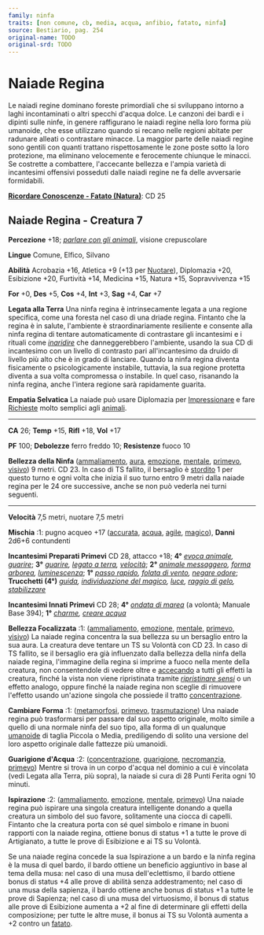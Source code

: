 ```yaml
---
family: ninfa
traits: [non comune, cb, media, acqua, anfibio, fatato, ninfa]
source: Bestiario, pag. 254
original-name: TODO
original-srd: TODO
---
```


# Naiade Regina

Le naiadi regine dominano foreste primordiali che si sviluppano intorno a laghi
incontaminati o altri specchi d'acqua dolce. Le canzoni dei bardi e i dipinti
sulle ninfe, in genere raffigurano le naiadi regine nella loro forma più
umanoide, che esse utilizzano quando si recano nelle regioni abitate per
radunare alleati o contrastare minacce. La maggior parte delle naiadi regine
sono gentili con quanti trattano rispettosamente le zone poste sotto la loro
protezione, ma eliminano velocemente e ferocemente chiunque le minacci. Se
costrette a combattere, l'accecante bellezza e l'ampia varietà di incantesimi
offensivi posseduti dalle naiadi regine ne fa delle avversarie formidabili.

**[Ricordare Conoscenze - Fatato (Natura)](/azioni/abilita/ricordare-conoscenze)**:
CD 25

## Naiade Regina - Creatura 7

**Percezione** +18;
_[parlare con gli animali](/incantesimi/parlare-con-gli-animali)_, visione
crepuscolare

**Lingue** Comune, Elfico, Silvano

**Abilità** Acrobazia +16, Atletica +9 (+13 per [Nuotare](/azioni/nuotare)),
Diplomazia +20, Esibizione +20, Furtività +14, Medicina +15, Natura +15,
Sopravvivenza +15

**For** +0, **Des** +5, **Cos** +4, **Int** +3, **Sag** +4, **Car** +7

**Legata alla Terra** Una ninfa regina è intrinsecamente legata a una regione
specifica, come una foresta nel caso di una driade regina. Fintanto che la
regina è in salute, l'ambiente è straordinariamente resiliente e consente alla
ninfa regina di tentare automaticamente di contrastare gli incantesimi e i
rituali come _[inaridire](/incantesimi/rituali)_ che danneggerebbero l'ambiente,
usando la sua CD di incantesimo con un livello di contrasto pari all'incantesimo
da druido di livello più alto che è in grado di lanciare. Quando la ninfa regina
diventa fisicamente o psicologicamente instabile, tuttavia, la sua regione
protetta diventa a sua volta compromessa o instabile. ln quel caso, risanando la
ninfa regina, anche l'intera regione sarà rapidamente guarita.

**Empatia Selvatica** La naiade può usare Diplomazia per
[Impressionare](/azioni/impressionare) e fare [Richieste](/azioni/richiedere)
molto semplici agli [animali](/tratti/animale).

---

**CA** 26; **Temp** +15, **Rifl** +18, **Vol** +17

**PF** 100; **Debolezze** ferro freddo 10; **Resistenze** fuoco 10

**Bellezza della Ninfa** ([ammaliamento](/tratti/ammaliamento),
[aura](/tratti/aura), [emozione](/tratti/emozione), [mentale](/tratti/mentale),
[primevo](/tratti/primevo), [visivo](/tratti/visivo)) 9 metri. CD 23. In caso di
TS fallito, il bersaglio è [stordito](/condizioni/stordito) 1 per questo turno e
ogni volta che inizia il suo turno entro 9 metri dalla naiade regina per le 24
ore successive, anche se non può vederla nei turni seguenti.

---

**Velocità** 7,5 metri, nuotare 7,5 metri

**Mischia** :1: pugno acqueo +17 ([accurata](/tratti/accurata),
[acqua](/tratti/acqua), [agile](/tratti/agile), [magico](/tratti/magico)),
**Danni** 2d6+6 contundenti

**Incantesimi Preparati Primevi** CD 28, attacco +18; **4°**
_[evoca animale](/incantesimi/evoca-animale), [guarire](/incantesimi/guarire)_;
**3°** _[guarire](/incantesimi/guarire),
[legato a terra](/incantesimi/legato-a-terra),
[velocità](/incantesimi/velocita)_; **2°**
_[animale messaggero](/incantesimi/animale-messaggero),
[forma arborea](/incantesimi/forma-arborea),
[luminescenza](/incantesimi/luminescenza)_; **1°**
_[passo rapido](/incantesimi/passo-rapido),
[folata di vento](/incantesimi/folata-di-vento),
[negare odore](/incantesimi/negare-odore)_; **Trucchetti (4°)**
_[guida](/incantesimi/guida),
[individuazione del magico](/incantesimi/individuazione-del-magico),
[luce](/incantesimi/luce), [raggio di gelo](/incantesimi/raggio-di-gelo),
[stabilizzare](/incantesimi/stabilizzare)_

**Incantesimi Innati Primevi** CD 28; **4°**
_[ondata di marea](/incantesimi/incantesimi-focalizzati)_ (a volontà; Manuale
Base 394); **1°** _[charme](/incantesimi/charme),
[creare acqua](/incantesimi/creare-acqua)_

**Bellezza Focalizzata** :1: ([ammaliamento](/tratti/ammaliamento),
[emozione](/tratti/emozione), [mentale](/tratti/mentale),
[primevo](/tratti/primevo), [visivo](/tratti/visivo)) La naiade regina concentra
la sua bellezza su un bersaglio entro la sua aura. La creatura deve tentare un
TS su Volontà con CD 23. ln caso di TS fallito, se il bersaglio era già
influenzato dalla bellezza della ninfa della naiade regina, l'immagine della
regina si imprime a fuoco nella mente della creatura, non consentendole di
vedere oltre e [accecando](/condizioni/accecato) a tutti gli effetti la
creatura, finché la vista non viene ripristinata tramite
_[ripristinare sensi](/incantesimi/ripristinare-sensi)_ o un effetto analogo,
oppure finché la naiade regina non sceglie di rimuovere l'effetto usando
un'azione singola che possiede il tratto
[concentrazione](/tratti/concentrazione).

**Cambiare Forma** :1: ([metamorfosi](/tratti/metamorfosi),
[primevo](/tratti/primevo), [trasmutazione](/tratti/trasmutazione)) Una naiade
regina può trasformarsi per passare dal suo aspetto originale, molto simile a
quello di una normale ninfa del suo tipo, alla forma di un qualunque
[umanoide](/tratti/umanoide) di taglia Piccola o Media, prediligendo di solito
una versione del loro aspetto originale dalle fattezze più umanoidi.

**Guarigione d'Acqua** :2: ([concentrazione](/tratti/concentrazione),
[guarigione](/tratti/guarigione), [necromanzia](/tratti/necromanzia),
[primevo](/tratti/primevo)) Mentre si trova in un corpo d'acqua nel dominio a
cui è vincolata (vedi Legata alla Terra, più sopra), la naiade si cura di 28
Punti Ferita ogni 10 minuti.

**Ispirazione** :2: ([ammaliamento](/tratti/ammaliamento),
[emozione](/tratti/emozione), [mentale](/tratti/mentale),
[primevo](/tratti/primevo)) Una naiade regina può ispirare una singola creatura
intelligente donando a quella creatura un simbolo del suo favore, solitamente
una ciocca di capelli. Fintanto che la creatura porta con sé quel simbolo e
rimane in buoni rapporti con la naiade regina, ottiene bonus di status +1 a
tutte le prove di Artigianato, a tutte le prove di Esibizione e ai TS su
Volontà.

Se una naiade regina concede la sua Ispirazione a un bardo e la ninfa regina è
la musa di quel bardo, il bardo ottiene un beneficio aggiuntivo in base al tema
della musa: nel caso di una musa dell'eclettismo, il bardo ottiene bonus di
status +4 alle prove di abilità senza addestramento; nel caso di una musa della
sapienza, il bardo ottiene anche bonus di status +1 a tutte le prove di
Sapienza; nel caso di una musa del virtuosismo, il bonus di status alle prove di
Esibizione aumenta a +2 al fine di determinare gli effetti della composizione;
per tutte le altre muse, il bonus ai TS su Volontà aumenta a +2 contro un
[fatato](/tratti/fatato).
